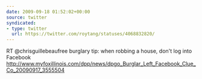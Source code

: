 ```yaml
---
date: 2009-09-18 01:52:02+00:00
source: twitter
syndicated:
- type: twitter
  url: https://twitter.com/roytang/statuses/4068832820/
---
```


RT @chrisguillebeaufree burglary tip: when robbing a house, don't log into Facebook http://www.myfoxillinois.com/dpp/news/dpgo_Burglar_Left_Facebook_Clue_Co_20090917_3555504